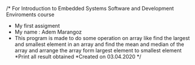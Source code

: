 /* For Introduction to Embedded Systems Software and Development Enviroments course
* My first assigment
* My name : Adem Marangoz
* This program is made to do some operation on array like find the largest and smallest element in an array and find the mean and median of the array and arrange the array form largest element to smallest element
*Print all result obtained
*Created on 03.04.2020
*/

